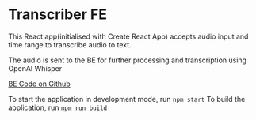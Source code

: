 # Transcriber FE

This React app(initialised with Create React App) accepts audio input and time range to transcribe audio to text.

The audio is sent to the BE for further processing and transcription using OpenAI Whisper

[BE Code on Github](https://github.com/abiodunsulaiman694/transcriber-be)

To start the application in development mode, run `npm start`
To build the application, run `npm run build`
